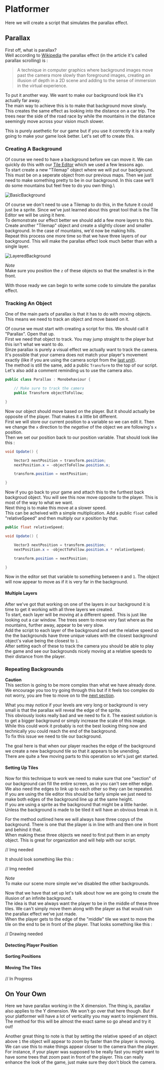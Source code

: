 # Platformer

Here we will create a script that simulates the parallax effect.

## Parallax

First off, what is parallax?\
Well according to [Wikipedia](https://en.wikipedia.org/wiki/Parallax_scrolling) the parallax effect (in the article it's called parallax scrolling) is :

> A technique in computer graphics where background images move past the camera more slowly than foreground images, creating an illusion of depth in a 2D scene and adding to the sense of immersion in the virtual experience.

To put it another way. We want to make our background look like it's actually far away.\
The main way to achieve this is to make that background move slowly.\
This creates the same effect as looking into the distance on a car trip. The trees near the side of the road race by while the mountains in the distance seemingly move across your vision much slower.

This is purely asethetic for our game but if you use it correctly it is a really going to make your game look better. Let's set off to create this.

### Creating A Background

Of course we need to have a background before we can move it. We can quickly do this with our [Tile Editor](./3%20TileEditor.md) which we used a few lessons ago.\
To start create a new "Tilemap" object where we will put our background. This must be on a seperate object from our previous maps. Then we just need to make something pretty to be in our background. In this case we'll do some mountains but feel free to do you own thing.\

![BasicBackground](Images/BasicBackground.JPG)

Of course we don't need to use a Tilemap to do this, in the future it could just be a sprite. Since we've just learned about this great tool that is the Tile Editor we will be using it here.\
To demonstrate our effect better we should add a few more layers to this. Create another "Tilemap" object and create a slightly closer and smaller background. In the case of mountains, we'd now be making hills.\
Repeat this process one more time so that we have three layers of our background. This will make the parallax effect look much better than with a single layer.

![LayeredBackground](Images/LayeredBackground.JPG)

*Note*\
Make sure you position the `z` of these objects so that the smallest is in the front.

With those ready we can begin to write some code to simulate the parallax effect.

### Tracking An Object

One of the main parts of parallax is that it has to do with moving objects. This means we need to track an object and move based on it.

Of course we must start with creating a script for this. We should call it "Parallax". Open that up.\
First we need that object to track. You may jump straight to the player but this isn't what we want to do.\
Sinze parallax is purely a visual effect we actually want to track the camera. It's possible that your camera does not match your player's movement exactly (like if you are using the camera script from the [last unit](../3%20Top%20Down%20Arcade/Library/CameraFollow.cs)).\
The method is still the same, add a public `Transform` to the top of our script. Let's also add a comment reminding us to use the camera also.

```csharp
public class Parallax : Monobehaviour {

	// Make sure to track the camera
	public Transform objectToFollow;

}
```

Now our object should move based on the player. But it should actually be opposite of the player. That makes it a little bit different.\
First we will store our current position to a variable so we can edit it. Then we change the `x` direction to the *negative* of the object we are following's `x` position.\
Then we set our position back to our position variable. That should look like this :

```csharp
void Update() {

	Vector3 nextPosition = transform.position;
	nextPosition.x = -objectToFollow.position.x;

	transform.position = nextPosition;

}
```

Now if you go back to your game and attach this to the furthest back backgroud object. You will see this now move opposite to the player. This is most of the way to what we want.\
Next thing is to make this move at a slower speed.\
This can be acheived with a simple multiplication. Add a public `float` called "relativeSpeed" and then multiply our x position by that.

```csharp
public float relativeSpeed;

void Update() {

	Vector3 nextPosition = transform.position;
	nextPosition.x = -objectToFollow.position.x * relativeSpeed;

	transform.position = nextPosition;

}
```

Now in the editor set that variable to something between `0` and `1`. The object will now appear to move as if it is very far in the background.

#### Multiple Layers

After we've got that working on one of the layers in our background it is time to get it working with all three layers we created.\
To start, each layer will be moving at a different speed. This is just like looking out a car window. The trees seem to move very fast where as the mountains, further away, appear to be very slow.\
Add the script to each layer of the background and set the relative speed so the the backgrounds have three unique values with the closest background object's value being the closest to `1`.\
After setting each of these to track the camera you should be able to play the game and see our backgrounds nicely moving at a relative speeds to their distance from the player.

### Repeating Backgrounds

**Caution**\
This section is going to be more complex than what we have already done. We encourage you too try going through this but if it feels too complex do not worry, you are free to move on to the [next section](#on-your-own).

What you may notice if your levels are very long or background is very small is that the parallax will reveal the edge of the sprite.\
This obviously looks really bad and we need to fix it. The easiest solution is to get a bigger background or simply increase the scale of this image.\
While this could work it probably is not the best looking thing now and technically you could reach the end of the background.\
To fix this issue we need to tile our background.

The goal here is that when our player reaches the edge of the background we create a new background tile so that it appears to be unending.\
There are quite a few moving parts to this operation so let's just get started.

#### Setting Up Tiles

Now for this technique to work we need to make sure that one "section" of our background can fill the entire screen, as in you can't see either edge. We also need the edges to link up to each other so they can be repeated.\
If you are using the tile editor this should be fairly simple we just need to make both edges of the background line up at the same height.\
If you are using a sprite as the background that might be a little harder. Unless the background is made to be tiled it will have an obvious break in it.

For the method outlined here we will always have three copys of the background. There is one that the player is in line with and then one in front and behind it that.\
When making these three objects we need to first put them in an empty object. This is great for organization and will help with our script.

// Img needed

It should look something like this :

// Img needed

*Note*\
To make our scene more simple we've disabled the other backgrounds.

Now that we have that set up let's talk about how we are going to create the illusion of an infinite background.\
The idea is that we always want the player to be in the middle of these three tiles. We can't simply move them along with the player as that would ruin the parallax effect we've just made.\
When the player gets to the edge of the "middle" tile we want to move the tile on the end to be in front of the player. That looks something like this :

// Drawing needed

#### Detecting Player Position

#### Sorting Positions

#### Moving The Tiles

// In Progress

## On Your Own

Here we have parallax working in the X dimension. The thing is, parallax also applies to the Y dimension. We won't go over that here though. But if your platformer will have a lot of verticality you may want to implement this.\
The method for this will be almost the exact same so go ahead and try it out!

Another great thing to note is that by setting the relative speed of an object above `1` the object will appear to zoom by faster than the player is moving.\
We can use this to make things appear closer to the camera than the player. For instance, if your player was supposed to be really fast you might want to have some trees that zoom past in front of the player. This can really enhance the look of the game, just make sure they don't block the camera.
